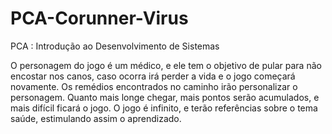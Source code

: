# PCA-Corunner-Virus
PCA : Introdução ao Desenvolvimento de Sistemas 

O personagem do jogo é um médico, e ele tem o objetivo de pular para não encostar nos canos, caso ocorra irá perder a vida e o jogo começará novamente. Os remédios encontrados no caminho irão personalizar o personagem. Quanto mais longe chegar, mais pontos serão acumulados, e mais difícil ficará o jogo. O jogo é infinito, e terão referências sobre o tema saúde, estimulando assim o aprendizado.
